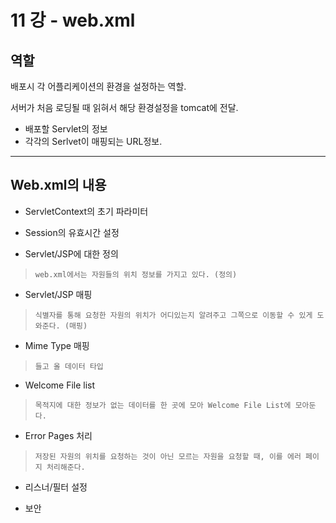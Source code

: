 # 11    강 - web.xml
## 역할
배포시 각 어플리케이션의 환경을 설정하는 역할.  

서버가 처음 로딩될 때 읽혀서 해당 환경설정을 tomcat에 전달.
- 배포할 Servlet의 정보
- 각각의 Serlvet이 매핑되는 URL정보.  
---
## Web.xml의 내용  

- ServletContext의 초기 파라미터

- Session의 유효시간 설정

- Servlet/JSP에 대한 정의  
>`web.xml에서는 자원들의 위치 정보를 가지고 있다. (정의)`

- Servlet/JSP 매핑
>`식별자를 통해 요청한 자원의 위치가 어디있는지 알려주고 그쪽으로 이동할 수 있게 도와준다. (매핑)`

- Mime Type 매핑 
> `들고 올 데이터 타입`  

- Welcome File list 
> `목적지에 대한 정보가 없는 데이터를 한 곳에 모아 Welcome File List에 모아둔다.`

- Error Pages 처리
> `저장된 자원의 위치를 요청하는 것이 아닌 모르는 자원을 요청할 때, 이를 에러 페이지 처리해준다.`

- 리스너/필터 설정

- 보안